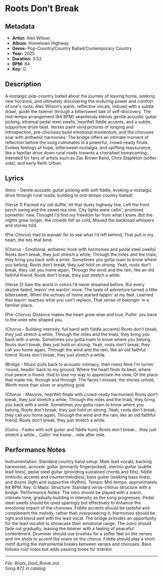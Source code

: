 # Roots Don’t Break

## Metadata
- **Artist:** Alex Wilson
- **Album:** Hometown Highway
- **Genre:** Pop-Country/Country Ballad/Contemporary Country
- **Year:** 2025
- **Duration:** 3:52
- **BPM:** 84
- **Key:** G

## Description
A nostalgic pop-country ballad about the journey of leaving home, seeking new horizons, and ultimately discovering the enduring power and comfort of one's roots. Alex Wilson's warm, reflective vocals, imbued with a subtle drawl, guide the listener through a bittersweet tale of self-discovery. The mid-tempo arrangement (84 BPM) seamlessly blends gentle acoustic guitar picking, ethereal pedal steel swells, heartfelt fiddle accents, and a subtle, supportive drum beat. Verses paint vivid pictures of longing and introspection, pre-choruses build emotional momentum, and the choruses soar with anthemic harmonies. The bridge offers an intimate moment of reflection before the song culminates in a powerful, crowd-ready finale. Evokes feelings of hope, bittersweet nostalgia, and uplifting reassurance, like a familiar drive down rural roads towards a cherished homecoming. Intended for fans of artists such as Zac Brown Band, Chris Stapleton (softer side), and early Keith Urban.

## Lyrics

(Intro - Gentle acoustic guitar picking with soft fiddle, evoking a nostalgic drive through rural roads, building to mid-tempo country ballad)

(Verse 1)
Packed my old duffle, hit that dusty highway line,
Left the front porch swing and the sweet tea vine.
City lights were callin', promised somethin' new,
Thought I'd find my freedom far from what I knew.
But the nights grew longer, the crowds felt so cold,
Missed the backroad whispers and stories told.

(Pre-Chorus)
Had to wander far to see what I'd left behind,
That pull in my heart, the ties that bind.

(Chorus - Emotional, anthemic hook with harmonies and pedal steel swells)
Roots don’t break, they just stretch a while,
Through the miles and the trials, they bring you back with a smile.
Sometimes you gotta roam to know where you belong,
Roots don’t break, they just hold on strong.
Yeah, roots don’t break, they call you home again,
Through the wind and the rain, like an old faithful friend.
Roots don’t break, they just stretch a while.

(Verse 2)
Saw the world in colors I’d never dreamed before,
But every skyline faded, leavin' me wantin' more.
The taste of adventure turned a little bittersweet,
When the echoes of home started tappin' at my feet.
Learned that leavin' teaches what you can't replace,
That sense of belongin' in a familiar place.

(Pre-Chorus)
Distance makes the heart grow wise and true,
Pullin' you back to the ones who shaped you.

(Chorus - Building intensity, full band with fiddle accents)
Roots don’t break, they just stretch a while,
Through the miles and the trials, they bring you back with a smile.
Sometimes you gotta roam to know where you belong,
Roots don’t break, they just hold on strong.
Yeah, roots don’t break, they call you home again,
Through the wind and the rain, like an old faithful friend.
Roots don’t break, they just stretch a while.

(Bridge - Music pulls back to acoustic intimacy, then rises)
Now I'm turnin' 'round, headin' back to my ground,
Where the heart finds its beat, where true peace is found.
Had to lose my way to appreciate the view,
Of the place that made me, through and through.
The faces I missed, the stories untold,
Worth more than silver or anything gold.

(Chorus - Massive, heartfelt finale with crowd-ready harmonies)
Roots don’t break, they just stretch a while,
Through the miles and the trials, they bring you back with a smile.
Sometimes you gotta roam to know where you belong,
Roots don’t break, they just hold on strong.
Yeah, roots don’t break, they call you home again,
Through the wind and the rain, like an old faithful friend.
Roots don’t break, they just stretch a while.

(Outro - Fades with soft guitar and fiddle hum)
Roots don’t break... they just stretch a while...
Callin' me home... mile after mile.

## Performance Notes

Instrumentation: Standard country band setup: Male lead vocals, backing harmonies, acoustic guitar (primarily fingerpicked), electric guitar (subtle lead lines), pedal steel guitar (providing sustained chords and fills), fiddle (melodic accents and countermelodies), bass guitar (walking bass lines), and drums (light and supportive rhythm). 
Tempo: Mid-tempo, approximately 84 BPM. 
Key: G Major. 
Structure: Standard verse-chorus structure with a bridge. 
Performance Notes: The intro should be played with a warm, intimate tone, gradually building in intensity as the song progresses. Pedal steel swells should be used sparingly but effectively to enhance the emotional impact of the choruses. Fiddle accents should be tasteful and complement the melody, rather than overpowering it. Harmonies should be tight and blend well with the lead vocal. The bridge provides an opportunity for the lead vocalist to showcase their emotional range. The outro should fade out gradually, leaving the listener with a feeling of peaceful contentment. Drummer should use brushes for a softer feel on the verses and rim shots to accent the snare on the chorus. Fiddle should play a short motif during the instrumental breaks between verses and choruses. Bass follows root notes but adds passing tones for interest.

---
*File: Roots_Dont_Break.md*  
*Song #72 in catalog*

